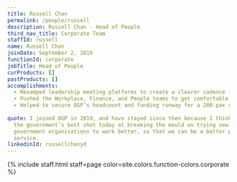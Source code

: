 ```yaml
---
title: Russell Chan
permalink: /people/russell
description: Russell Chan - Head of People
third_nav_title: Corporate Team
staffId: russell
name: Russell Chan
joinDate: September 2, 2019
functionId: corporate
jobTitle: Head of People
curProducts: []
pastProducts: []
accomplishments:
  - Revamped leadership meeting platforms to create a clearer cadence for organisation decision-making for an expanded team of senior leaders tackling the task of leading a rapidly expanded 180-pax organisation.
  - Pushed the Workplace, Finance, and People teams to get comfortable with rapid experimentation and design thinking so as to imagine and prototype new policies, processes, and tools within days and weeks as opposed to months and years.
  - Helped to secure OGP’s headcount and funding runway for a 200-pax organisation in the next 3 years
  
quote: I joined OGP in 2019, and have stayed since then because I think it is
  the government’s best shot today at breaking the mould on trying new ways for
  government organisations to work better, so that we can be a better public
  service.
linkedinId: russellchanyd
---
```


{% include staff.html staff=page color=site.colors.function-colors.corporate %}
